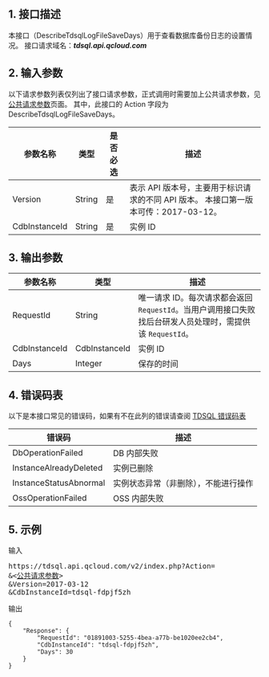 ## 1. 接口描述
本接口（DescribeTdsqlLogFileSaveDays）用于查看数据库备份日志的设置情况。
接口请求域名：**_tdsql.api.qcloud.com_**

## 2. 输入参数
以下请求参数列表仅列出了接口请求参数，正式调用时需要加上公共请求参数，见[公共请求参数](/doc/api/309/7016)页面。
其中，此接口的 Action 字段为 DescribeTdsqlLogFileSaveDays。

| 参数名称| 类型| 是否必选| 描述|
|---------|---------|---------|---------|
| Version|String|是|表示 API 版本号，主要用于标识请求的不同 API 版本。 本接口第一版本可传：2017-03-12。|
| CdbInstanceId | String | 是 | 实例 ID|

## 3. 输出参数

| 参数名称 | 类型 | 描述 |
|---------|---------|---------|
| RequestId| String| 唯一请求 ID。每次请求都会返回 `RequestId`。当用户调用接口失败找后台研发人员处理时，需提供该 `RequestId`。|
| CdbInstanceId | CdbInstanceId | 实例 ID |
| Days | Integer | 保存的时间 |

## 4. 错误码表

以下是本接口常见的错误码，如果有不在此列的错误请查阅 [TDSQL 错误码表](/doc/api/309/7150)

| 错误码 | 描述 |
|---------|---------|
| DbOperationFailed | DB 内部失败 |
| InstanceAlreadyDeleted | 实例已删除 |
| InstanceStatusAbnormal | 实例状态异常（非删除），不能进行操作 |
| OssOperationFailed | OSS 内部失败 |
## 5. 示例
输入
<pre>
https://tdsql.api.qcloud.com/v2/index.php?Action=
&<<a href="https://cloud.tencent.com/doc/api/229/6976">公共请求参数</a>>
&Version=2017-03-12
&CdbInstanceId=tdsql-fdpjf5zh
</pre>

输出
```
{
    "Response": {
        "RequestId": "01891003-5255-4bea-a77b-be1020ee2cb4",
        "CdbInstanceId": "tdsql-fdpjf5zh",
        "Days": 30
    }
}
```

